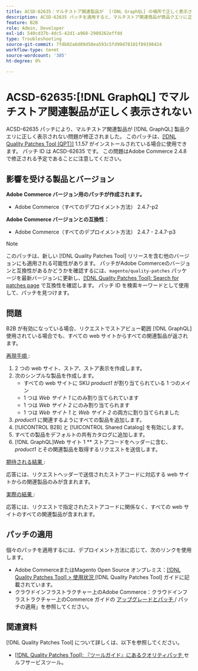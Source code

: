```yaml
---
title: ACSD-62635：マルチストア関連製品が  [!DNL GraphQL] の場所で正しく表示されません。
description: ACSD-62635 パッチを適用すると、マルチストア関連商品が商品クエリに正しく表示されないAdobe Commerceの問題を修正でき  [!DNL GraphQL]  す。
feature: B2B
role: Admin, Developer
exl-id: 540cd37b-4dc5-42d1-a968-2989262effdd
type: Troubleshooting
source-git-commit: 7fdb02a6d89d50ea593c5fd99d78101f89198424
workflow-type: tm+mt
source-wordcount: '385'
ht-degree: 0%

---
```


# ACSD-62635:[!DNL GraphQL] でマルチストア関連製品が正しく表示されない

ACSD-62635 パッチにより、マルチストア関連製品が [!DNL GraphQL] 製品クエリに正しく表示されない問題が修正されました。 このパッチは、[[!DNL Quality Patches Tool (QPT)]](https://experienceleague.adobe.com/docs/commerce-operations/tools/quality-patches-tool/usage.html) 1.1.57 がインストールされている場合に使用できます。 パッチ ID は ACSD-62635 です。 この問題はAdobe Commerce 2.4.8 で修正される予定であることに注意してください。

## 影響を受ける製品とバージョン

**Adobe Commerce バージョン用のパッチが作成されます。**

* Adobe Commerce（すべてのデプロイメント方法） 2.4.7-p2

**Adobe Commerce バージョンとの互換性：**

* Adobe Commerce（すべてのデプロイメント方法） 2.4.7 - 2.4.7-p3

>[!NOTE]
>
>このパッチは、新しい [!DNL Quality Patches Tool] リリースを含む他のバージョンにも適用される可能性があります。 パッチがAdobe Commerceのバージョンと互換性があるかどうかを確認するには、`magento/quality-patches` パッケージを最新バージョンに更新し、[[!DNL Quality Patches Tool]: Search for patches page](https://experienceleague.adobe.com/tools/commerce-quality-patches/index.html) で互換性を確認します。 パッチ ID を検索キーワードとして使用して、パッチを見つけます。

## 問題

B2B が有効になっている場合、リクエストでストアビュー範囲 [!DNL GraphQL] 使用されている場合でも、すべての web サイトからすべての関連製品が返されます。

<u> 再現手順 </u>:

1. 2 つの web サイト、ストア、ストア表示を作成します。
1. 次のシンプルな製品を作成します。
   * すべての web サイトに SKU *product1* が割り当てられている 1 つのメイン
   * 1 つは *Web サイト 1* にのみ割り当てられています
   * 1 つは *Web サイト 2* にのみ割り当てられます
   * 1 つは *Web サイト 1* と *Web サイト 2* の両方に割り当てられました
1. *product1* に関連するようにすべての製品を追加します。
1. [!UICONTROL B2B] と [!UICONTROL Shared Catalog] を有効にします。
1. すべての製品をデフォルトの共有カタログに追加します。
1. [!DNL GraphQL]Web サイト 1 ** ストアコードをヘッダーに含む、*product1* とその関連製品を取得するリクエストを送信します。

<u> 期待される結果 </u>:

応答には、リクエストヘッダーで送信されたストアコードに対応する web サイトからの関連製品のみが含まれます。

<u> 実際の結果 </u>:

応答には、リクエストで指定されたストアコードに関係なく、すべての web サイトのすべての関連製品が含まれます。

## パッチの適用

個々のパッチを適用するには、デプロイメント方法に応じて、次のリンクを使用します。

* Adobe CommerceまたはMagento Open Source オンプレミス：[[!DNL Quality Patches Tool] > 使用状況 ](/help/tools/quality-patches-tool/usage.md) [!DNL Quality Patches Tool] ガイドに記載されています。
* クラウドインフラストラクチャー上のAdobe Commerce：クラウドインフラストラクチャー上のCommerce ガイドの [ アップグレードとパッチ ](https://experienceleague.adobe.com/docs/commerce-cloud-service/user-guide/develop/upgrade/apply-patches.html)/ パッチの適用」を参照してください。

## 関連資料

[!DNL Quality Patches Tool] について詳しくは、以下を参照してください。

* [[!DNL Quality Patches Tool]: 『ツールガイド』にあるクオリティパッチ ](/help/tools/quality-patches-tool/quality-patches-tool-to-self-serve-quality-patches.md) セルフサービスツール。
